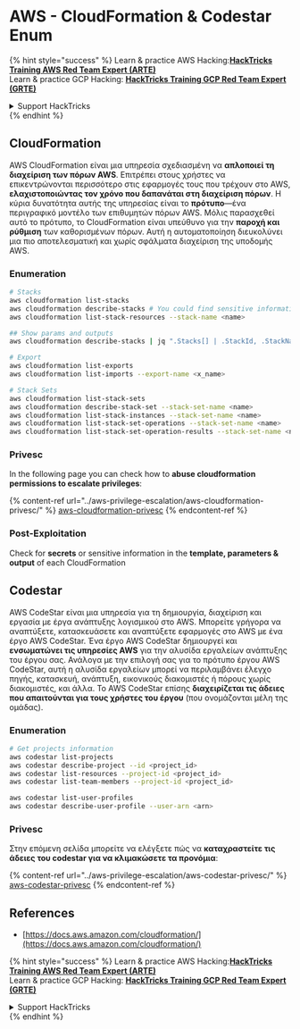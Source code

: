 # AWS - CloudFormation & Codestar Enum

{% hint style="success" %}
Learn & practice AWS Hacking:<img src="../../../.gitbook/assets/image (1).png" alt="" data-size="line">[**HackTricks Training AWS Red Team Expert (ARTE)**](https://training.hacktricks.xyz/courses/arte)<img src="../../../.gitbook/assets/image (1).png" alt="" data-size="line">\
Learn & practice GCP Hacking: <img src="../../../.gitbook/assets/image (2).png" alt="" data-size="line">[**HackTricks Training GCP Red Team Expert (GRTE)**<img src="../../../.gitbook/assets/image (2).png" alt="" data-size="line">](https://training.hacktricks.xyz/courses/grte)

<details>

<summary>Support HackTricks</summary>

* Check the [**subscription plans**](https://github.com/sponsors/carlospolop)!
* **Join the** 💬 [**Discord group**](https://discord.gg/hRep4RUj7f) or the [**telegram group**](https://t.me/peass) or **follow** us on **Twitter** 🐦 [**@hacktricks\_live**](https://twitter.com/hacktricks\_live)**.**
* **Share hacking tricks by submitting PRs to the** [**HackTricks**](https://github.com/carlospolop/hacktricks) and [**HackTricks Cloud**](https://github.com/carlospolop/hacktricks-cloud) github repos.

</details>
{% endhint %}

## CloudFormation

AWS CloudFormation είναι μια υπηρεσία σχεδιασμένη να **απλοποιεί τη διαχείριση των πόρων AWS**. Επιτρέπει στους χρήστες να επικεντρώνονται περισσότερο στις εφαρμογές τους που τρέχουν στο AWS, **ελαχιστοποιώντας τον χρόνο που δαπανάται στη διαχείριση πόρων**. Η κύρια δυνατότητα αυτής της υπηρεσίας είναι το **πρότυπο**—ένα περιγραφικό μοντέλο των επιθυμητών πόρων AWS. Μόλις παρασχεθεί αυτό το πρότυπο, το CloudFormation είναι υπεύθυνο για την **παροχή και ρύθμιση** των καθορισμένων πόρων. Αυτή η αυτοματοποίηση διευκολύνει μια πιο αποτελεσματική και χωρίς σφάλματα διαχείριση της υποδομής AWS.

### Enumeration
```bash
# Stacks
aws cloudformation list-stacks
aws cloudformation describe-stacks # You could find sensitive information here
aws cloudformation list-stack-resources --stack-name <name>

## Show params and outputs
aws cloudformation describe-stacks | jq ".Stacks[] | .StackId, .StackName, .Parameters, .Outputs"

# Export
aws cloudformation list-exports
aws cloudformation list-imports --export-name <x_name>

# Stack Sets
aws cloudformation list-stack-sets
aws cloudformation describe-stack-set --stack-set-name <name>
aws cloudformation list-stack-instances --stack-set-name <name>
aws cloudformation list-stack-set-operations --stack-set-name <name>
aws cloudformation list-stack-set-operation-results --stack-set-name <name> --operation-id <id>
```
### Privesc

In the following page you can check how to **abuse cloudformation permissions to escalate privileges**:

{% content-ref url="../aws-privilege-escalation/aws-cloudformation-privesc/" %}
[aws-cloudformation-privesc](../aws-privilege-escalation/aws-cloudformation-privesc/)
{% endcontent-ref %}

### Post-Exploitation

Check for **secrets** or sensitive information in the **template, parameters & output** of each CloudFormation

## Codestar

AWS CodeStar είναι μια υπηρεσία για τη δημιουργία, διαχείριση και εργασία με έργα ανάπτυξης λογισμικού στο AWS. Μπορείτε γρήγορα να αναπτύξετε, κατασκευάσετε και αναπτύξετε εφαρμογές στο AWS με ένα έργο AWS CodeStar. Ένα έργο AWS CodeStar δημιουργεί και **ενσωματώνει τις υπηρεσίες AWS** για την αλυσίδα εργαλείων ανάπτυξης του έργου σας. Ανάλογα με την επιλογή σας για το πρότυπο έργου AWS CodeStar, αυτή η αλυσίδα εργαλείων μπορεί να περιλαμβάνει έλεγχο πηγής, κατασκευή, ανάπτυξη, εικονικούς διακομιστές ή πόρους χωρίς διακομιστές, και άλλα. Το AWS CodeStar επίσης **διαχειρίζεται τις άδειες που απαιτούνται για τους χρήστες του έργου** (που ονομάζονται μέλη της ομάδας).

### Enumeration
```bash
# Get projects information
aws codestar list-projects
aws codestar describe-project --id <project_id>
aws codestar list-resources --project-id <project_id>
aws codestar list-team-members --project-id <project_id>

aws codestar list-user-profiles
aws codestar describe-user-profile --user-arn <arn>
```
### Privesc

Στην επόμενη σελίδα μπορείτε να ελέγξετε πώς να **καταχραστείτε τις άδειες του codestar για να κλιμακώσετε τα προνόμια**:

{% content-ref url="../aws-privilege-escalation/aws-codestar-privesc/" %}
[aws-codestar-privesc](../aws-privilege-escalation/aws-codestar-privesc/)
{% endcontent-ref %}

## References

* [https://docs.aws.amazon.com/cloudformation/](https://docs.aws.amazon.com/cloudformation/)

{% hint style="success" %}
Learn & practice AWS Hacking:<img src="../../../.gitbook/assets/image (1).png" alt="" data-size="line">[**HackTricks Training AWS Red Team Expert (ARTE)**](https://training.hacktricks.xyz/courses/arte)<img src="../../../.gitbook/assets/image (1).png" alt="" data-size="line">\
Learn & practice GCP Hacking: <img src="../../../.gitbook/assets/image (2).png" alt="" data-size="line">[**HackTricks Training GCP Red Team Expert (GRTE)**<img src="../../../.gitbook/assets/image (2).png" alt="" data-size="line">](https://training.hacktricks.xyz/courses/grte)

<details>

<summary>Support HackTricks</summary>

* Check the [**subscription plans**](https://github.com/sponsors/carlospolop)!
* **Join the** 💬 [**Discord group**](https://discord.gg/hRep4RUj7f) or the [**telegram group**](https://t.me/peass) or **follow** us on **Twitter** 🐦 [**@hacktricks\_live**](https://twitter.com/hacktricks\_live)**.**
* **Share hacking tricks by submitting PRs to the** [**HackTricks**](https://github.com/carlospolop/hacktricks) and [**HackTricks Cloud**](https://github.com/carlospolop/hacktricks-cloud) github repos.

</details>
{% endhint %}
